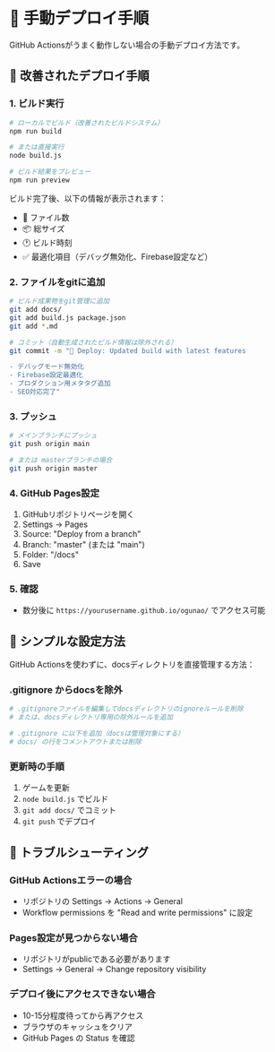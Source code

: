 # 🚀 手動デプロイ手順

GitHub Actionsがうまく動作しない場合の手動デプロイ方法です。

## 🔧 改善されたデプロイ手順

### 1. ビルド実行
```bash
# ローカルでビルド（改善されたビルドシステム）
npm run build

# または直接実行
node build.js

# ビルド結果をプレビュー
npm run preview
```

ビルド完了後、以下の情報が表示されます：
- 📄 ファイル数
- 📦 総サイズ  
- 🕐 ビルド時刻
- ✅ 最適化項目（デバッグ無効化、Firebase設定など）

### 2. ファイルをgitに追加
```bash
# ビルド成果物をgit管理に追加
git add docs/
git add build.js package.json
git add *.md

# コミット（自動生成されたビルド情報は除外される）
git commit -m "🚀 Deploy: Updated build with latest features

- デバッグモード無効化
- Firebase設定最適化  
- プロダクション用メタタグ追加
- SEO対応完了"
```

### 3. プッシュ
```bash
# メインブランチにプッシュ
git push origin main

# または masterブランチの場合
git push origin master
```

### 4. GitHub Pages設定
1. GitHubリポジトリページを開く
2. Settings → Pages
3. Source: "Deploy from a branch"
4. Branch: "master" (または "main")
5. Folder: "/docs"
6. Save

### 5. 確認
- 数分後に `https://yourusername.github.io/ogunao/` でアクセス可能

## 🎯 シンプルな設定方法

GitHub Actionsを使わずに、docsディレクトリを直接管理する方法：

### .gitignore からdocsを除外
```bash
# .gitignoreファイルを編集してdocsディレクトリのignoreルールを削除
# または、docsディレクトリ専用の除外ルールを追加

# .gitignore に以下を追加（docsは管理対象にする）
# docs/ の行をコメントアウトまたは削除
```

### 更新時の手順
1. ゲームを更新
2. `node build.js` でビルド
3. `git add docs/` でコミット
4. `git push` でデプロイ

## 🚨 トラブルシューティング

### GitHub Actionsエラーの場合
- リポジトリの Settings → Actions → General
- Workflow permissions を "Read and write permissions" に設定

### Pages設定が見つからない場合
- リポジトリがpublicである必要があります
- Settings → General → Change repository visibility

### デプロイ後にアクセスできない場合
- 10-15分程度待ってから再アクセス
- ブラウザのキャッシュをクリア
- GitHub Pages の Status を確認